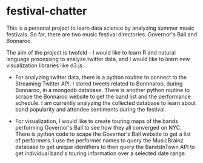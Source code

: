festival-chatter
================

This is a personal project to learn data science by analyzing summer music festivals. So far, there are two music festival directories: Governor's Ball and Bonnaroo.

The aim of the project is twofold - I would like to learn R and natural language processing to analyze twitter data, and I would like to learn new visualization libraries like d3.js.

* For analyzing twitter data, there is a python routine to connect to the Streaming Twitter API. I stored tweets related to Bonnnaroo, during Bonnaroo, in a mongodb database. There is another python routine to scrape the Bonnaroo website to get the band list and the performance schedule. I am currently analyzing the collected database to learn about band popularity and attendee sentiments during the festival.

* For visualization, I would like to create touring maps of the bands performing Governor's Ball to see how they all converged on NYC. There is python code to scape the Governor's Ball website to get a list of performers. I use the performer names to query the MusicBrainz database to get unique identifiers to then query the BandsInTown API to get individual band's touring information over a selected date range.

